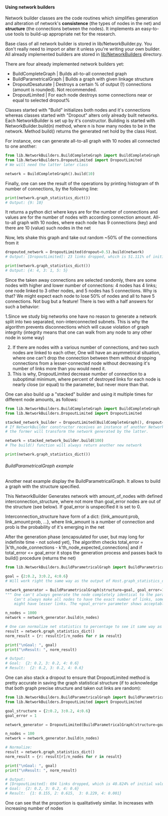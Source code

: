 

#### Using network builders

Network builder classes are the code routines which simplifies generation and alteration of network's **consistence** (the types of nodes in the net) and **structure** (the connections between the nodes). It implements an easy-to-use tools to build-up appropriate net for the research.

Base class of all network builder is stored in lib/NetworkBuilder.py. You don't really need to import or alter it unless you're writing your own builder. All already implemented builders are stored in <u>lib/NetworkBuilders</u> directory.

There are four already implemented network builders yet:

* BuildCompleteGraph | Builds all-to-all connected graph
* BuildParametricalGraph | Builds a graph with given linkage structure
* DropoutDesaturate | Destroys a certain % of output (!) connections (amount is rounded). Not recommended.
* DropoutLimited | For each node destroys some connections near or equal to selected dropout%

Classes started with "Build" initializes both nodes and it's connections whereas classes started with "Dropout" alters only already built networks. Each NetworkBuilder is set up by it's constructor. Building is started with NetworkBuilder.build(n) method, where n is how many nodes to be in the network. Method build() returns the generated net hold by the class Host.

For instance, one can generate all-to-all graph with 10 nodes all connected to one another:

```python
from lib.NetworkBuilders.BuildCompleteGraph import BuildCompleteGraph
from lib.NetworkBuilders.DropoutLimited import DropoutLimited
# We will need the latter later class

network = BuildCompleteGraph().build(10)
```

Finally, one can see the result of the operations by printing histogram of th number of connections, by the following line:

```python
print(network.graph_statistics_dict())
# Output: {9: 10}
```

It returns a python dict where keys are for the number of connections and values are for the number of nodes with according connection amount. All-to-all graph with 10 nodes, where each node has 9 connections (key) and there are 10 (value) such nodes in the net

Now, lets shake this graph and take out random ~50% of the connections from it

```python
dropouted_network = DropoutLimited(dropout=0.5).build(network)
# Output: [DropoutLimited]: 23 links dropped, which is 51.111% of initial value. The goal was 50.0%

print(network.graph_statistics_dict())
# Output: {4: 4, 3: 1, 5: 5}
```

Since the taken away connections are selected randomly, there are some nodes with higher and lower number of connections: 4 nodes has 4 links; one node linked to 3 other nodes, and 5 nodes has 5 connections. Why is that? We might expect each node to lose 50% of nodes and all to have 5 connections. Not bug but a feature! There is two with a half answers for such a behavior:

1.Since we study big networks one have no reason to generate a network split into two separated, non-interconnected subnets. This is why the algorithm prevents disconnections which will cause violation of graph integrity (integrity means that one can walk from any node to any other node in some way)

2. If there are nodes with a various number of connections, and two such nodes are linked to each other, One will have an asymmetrical situation, where one can't drop the connection between them without dropping connections from a lesser-connected node without decreasing it's number of links more than you would need it.
3. This is why, DropoutLimited decrease number of connection to a suboptimal minimum, where percent of destroyed links for each node is nearly close (or equal) to the <dropout> parameter, but never more than that.

One can also build up a "stacked" builder and using it multiple times for different node amounts, as follows:

```python
from lib.NetworkBuilders.BuildCompleteGraph import BuildCompleteGraph
from lib.NetworkBuilders.DropoutLimited import DropoutLimited

stacked_network_builder = DropoutLimited(BuildCompleteGraph(), dropout=0.5)
# If NetworkBuilder constructor receives an instance of another NetworkBuilder class as the first argument,
# the former will transform the network generated by the latter.

network = stacked_network_builder.build(100)
# The build() function will always return another new network

print(network.graph_statistics_dict())
```

###### BuildParametricalGraph example

Another neat example display the BuildParametricalGraph. It allows to build a graph with the structure specified.

This NetworkBuilder Generates network with amount_of_nodes with defined interconnection_structure, where not more than goal_error nodes are out of the structure (see below). If goal_error is unspecified it is set to 0.

Interconnection_structure have form of a dict: {link_amount:prob, link_amount:prob, ...},
where link_amount is a number of connection and prob is the probability of it's emerging in the net

After the generation phase (encapsulated for user, but may long for indefinite time - not solved yet),
The algorithm checks total_error = |k'th_node_connections - k'th_node_expected_connections| and if
total_error <= goal_error it stops the generation process and passes back to build() procedure (returns the net)

```python
from lib.NetworkBuilders.BuildParametricalGraph import BuildParametricalGraph

goal = {2:0.2, 3:0.2, 4:0.6}
# Will work right the same way as the output of Host.graph_statistics_dict()

network_generator = BuildParametricalGraph(structure=goal, goal_error=1)
""" One can't always generate the node completely identical to the parameters given.
    Can't always make all nodes to have the exact number of links, some of them
    might have lesser links. The <goal_error> parameter shows acceptable lack of links in the net """

n_nodes = 1000
network = network_generator.build(n_nodes)

# One can normalize net statistics to percentage to see it same way as the goal structure:
result = network.graph_statistics_dict()
norm_result = {r: result[r]/n_nodes for r in result}

print("\nGoal: ", goal)
print("\nResult: ", norm_result)

# Output: 
# Goal:  {2: 0.2, 3: 0.2, 4: 0.6}
# Result:  {2: 0.2, 3: 0.2, 4: 0.6}
```



One can also stack a dropout to ensure that DropoutLimited method is pretty accurate in saving the graph statistical structure (if to acknowledge that both graph precise structure and taken out links are random):

```python
from lib.NetworkBuilders.BuildParametricalGraph import BuildParametricalGraph
from lib.NetworkBuilders.DropoutLimited import DropoutLimited

goal_structure = {2:0.2, 3:0.2, 4:0.6}
goal_error = 1

network_generator = DropoutLimited(BuildParametricalGraph(structure=goal_structure, goal_error=goal_error), dropout=0.5)

n_nodes = 100
network = network_generator.build(n_nodes)

# Normalize:
result = network.graph_statistics_dict()
norm_result = {r: result[r]/n_nodes for r in result}

print("\nGoal: ", goal)
print("\nResult: ", norm_result)

# Output:
# [DropoutLimited]: 694 links dropped, which is 40.824% of initial value. The goal was 50.0%
# Goal:  {2: 0.2, 3: 0.2, 4: 0.6}
# Result:  {1: 0.155, 2: 0.615,  3: 0.229, 4: 0.001}
```

One can see that the proportion is qualitatively similar. In increases with increasing number of nodes